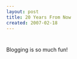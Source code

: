 ```yaml
---
layout: post
title: 20 Years From Now
created: 2007-02-18
---
```

<p><a href="http://stocchero.net/sites/default/files/sites/default/files/blogger_importer/s1600-h/20yearsfromnow.jpg" onblur="try {parent.deselectBloggerImageGracefully();} catch(e) {}"><img alt="" border="0" id="BLOGGER_PHOTO_ID_5032990892133463842" src="http://stocchero.net/sites/default/files/sites/default/files/blogger_importer/s400/20yearsfromnow.jpg" style="margin: 0px auto 10px; display: block; text-align: center; cursor: pointer;" /></a><br />
	Blogging is so much fun!</p>
